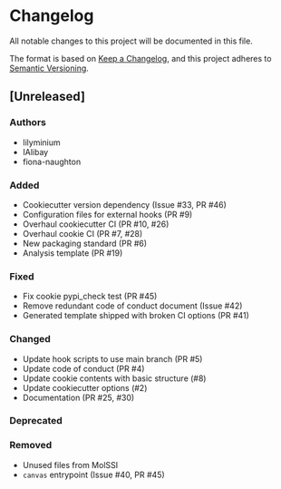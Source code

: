 # Changelog
All notable changes to this project will be documented in this file.

The format is based on [Keep a Changelog](https://keepachangelog.com/en/1.0.0/),
and this project adheres to [Semantic Versioning](https://semver.org/spec/v2.0.0.html).

<!--
The rules for this file:
  * entries are sorted newest-first.
  * summarize sets of changes - don't reproduce every git log comment here.
  * don't ever delete anything.
  * keep the format consistent:
    * do not use tabs but use spaces for formatting
    * 79 char width
    * YYYY-MM-DD date format (following ISO 8601)
  * accompany each entry with github issue/PR number (Issue #xyz)
-->

## [Unreleased]

### Authors
<!-- GitHub usernames of contributors to this release -->
- lilyminium
- IAlibay
- fiona-naughton

### Added
<!-- New added features -->
- Cookiecutter version dependency (Issue #33, PR #46)
- Configuration files for external hooks (PR #9)
- Overhaul cookiecutter CI (PR #10, #26)
- Overhaul cookie CI (PR #7, #28)
- New packaging standard (PR #6)
- Analysis template (PR #19)


### Fixed
<!-- Bug fixes -->
- Fix cookie pypi_check test (PR #45)
- Remove redundant code of conduct document (Issue #42)
- Generated template shipped with broken CI options (PR #41)

### Changed
<!-- Changes in existing functionality -->
- Update hook scripts to use main branch (PR #5)
- Update code of conduct (PR #4)
- Update cookie contents with basic structure (#8)
- Update cookiecutter options (#2)
- Documentation (PR #25, #30)


### Deprecated
<!-- Soon-to-be removed features -->

### Removed
<!-- Removed features -->
- Unused files from MolSSI
- `canvas` entrypoint (Issue #40, PR #45)